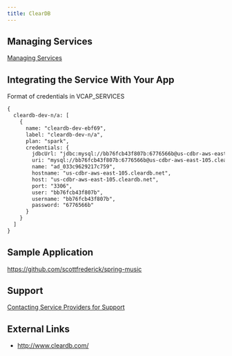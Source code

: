 ```yaml
---
title: ClearDB
---
```


## <a id='managing-services'></a>Managing Services ##

[Managing Services](/devguide/services/managing-services.html)

## <a id='integration'></a>Integrating the Service With Your App ###

Format of credentials in VCAP_SERVICES

~~~xml
{
  cleardb-dev-n/a: [
    {
      name: "cleardb-dev-ebf69",
      label: "cleardb-dev-n/a",
      plan: "spark",
      credentials: {
        jdbcUrl: "jdbc:mysql://bb76fcb43f807b:6776566b@us-cdbr-aws-east-105.cleardb.net:3306/ad_033c9629217c759",
        uri: "mysql://bb76fcb43f807b:6776566b@us-cdbr-aws-east-105.cleardb.net:3306/ad_033c9629217c759?reconnect=true",
        name: "ad_033c9629217c759",
        hostname: "us-cdbr-aws-east-105.cleardb.net",
        host: "us-cdbr-aws-east-105.cleardb.net",
        port: "3306",
        user: "bb76fcb43f807b",
        username: "bb76fcb43f807b",
        password: "6776566b"
      }
    }
  ]
}
~~~

## Sample Application

https://github.com/scottfrederick/spring-music

## <a id='support'></a>Support ##

[Contacting Service Providers for Support](../contacting-service-providers-for-support.html)

## <a id='external-links'></a>External Links ##

* http://www.cleardb.com/

